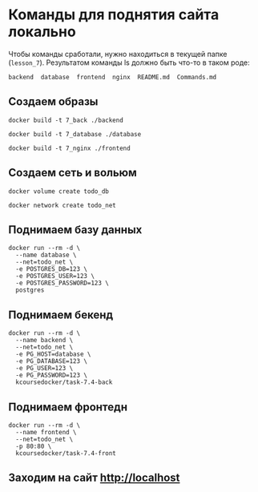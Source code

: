 # Команды для поднятия сайта локально

Чтобы команды сработали, нужно находиться в текущей папке (`lesson_7`).
Результатом команды ls должно быть что-то в таком роде:

```
backend  database  frontend  nginx  README.md  Сommands.md
```

## Создаем образы

```shell
docker build -t 7_back ./backend
```

```shell
docker build -t 7_database ./database
```

```shell
docker build -t 7_nginx ./frontend
```

## Создаем сеть и вольюм

```shell
docker volume create todo_db
```

```shell
docker network create todo_net
```

## Поднимаем базу данных

```shell
docker run --rm -d \
  --name database \
  --net=todo_net \
  -e POSTGRES_DB=123 \
  -e POSTGRES_USER=123 \
  -e POSTGRES_PASSWORD=123 \
  postgres
```

## Поднимаем бекенд

```shell
docker run --rm -d \
  --name backend \
  --net=todo_net \
  -e PG_HOST=database \
  -e PG_DATABASE=123 \
  -e PG_USER=123 \
  -e PG_PASSWORD=123 \
  kcoursedocker/task-7.4-back
```

## Поднимаем фронтедн

```shell
docker run --rm -d \
  --name frontend \
  --net=todo_net \
  -p 80:80 \
  kcoursedocker/task-7.4-front
```

## Заходим на сайт [http://localhost](http://localhost)

